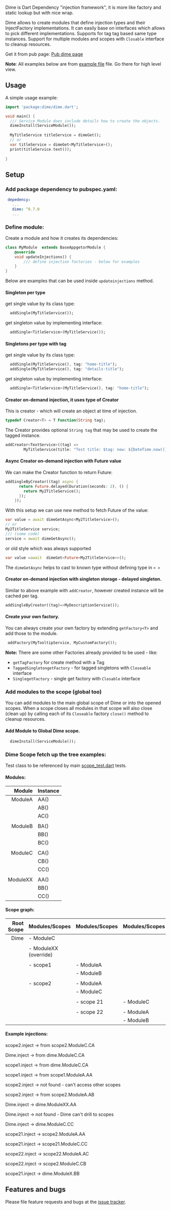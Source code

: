 Dime is Dart Dependency "injection framework", it is more like factory and static lookup but with nice wrap.

Dime allows to create modules that define injection types and their InjectFactory implementations.
It can easily base on interfaces which allows to pick different implementations. 
Supports for tag tag based same type instances.
Support for multiple modules and scopes with `Closable` interface to cleanup resources.

Get it from pub page: [Pub dime page](https://pub.dartlang.org/packages/dime)

__Note__: 
All examples below are from [example file](example/dime_example.dart) file. Go there for high level view.

## Usage

A simple usage example:

```dart
import 'package:dime/dime.dart';

void main() {
  /// Service Module does include details how to create the objects.   
  dimeInstall(ServiceModule());
     
  MyTitleService titleService = dimeGet();
  // or 
  var titleService = dimeGet<MyTitleService>();
  print(titleService.text());
  
}


```

## Setup

### Add package dependency to pubspec.yaml:

```yaml
 depedency: 
   ...
   dime: ^0.7.0
   ...
```

### Define module:

Create a module and how it creates its dependencies:

```dart
class MyModule  extends BaseAppgetorModule {
    @override
    void updateInjections() {
        /// define injection factories - below for examples      
    }
}

```

Below are examples that can be used inside `updateinjections` method.

#### Singleton per type

get single value by its class type:

```dart
  addSingle(MyTitleService());
```

get singleton value by implementing interface:
```dart
  addSingle<TitleService>(MyTitleService());
```

#### Singletons per type with tag

get single value by its class type:

```dart
  addSingle(MyTitleService(), tag: "home-title");
  addSingle(MyTitleService(), tag: "details-title");
```

get singleton value by implementing interface:
```dart
  addSingle<TitleService>(MyTitleService(), tag: "home-title");
```

#### Creator on-demand injection, it uses type of Creator

This is creator - which will create an object at time of injection.
```dart
typedef Creator<T> = T Function(String tag);
```

The Creator provides optional `String tag` that may be used to create the tagged instance.

```dart
addCreator<TextService>((tag) =>
        MyTitleService(title: "Test title: $tag: now: ${DateTime.now()}"));
```

#### Async Creator on-demand injection with Future<T> value

We can make the Creator function to return Future<T>:
```dart
addSingleByCreator((tag) async {
      return Future.delayed(Duration(seconds: 2), () {
        return My2TitleService();
      });
    });
```
With this setup we can use new method to fetch Future of the value:
```dart
var value = await dimeGetAsync<My2TitleService>();
// or
My2TitleService service;
/// (some code)
service = await dimeGetAsync();
```
or old style which was always supported
```dart
var value =await  dimeGet<Future<My2TitleService>>();
```

The `dimeGetAsync` helps to cast to known type without defining type in `< >`

#### Creator on-demand injection with singleton storage - delayed singleton.

Similar to above example with `addCreator`, however created instance will be cached per tag.

```dart
addSingleByCreator((tag)=>MyDescriptionService());
```

#### Create your own factory.

You can always create your own factory by extending `getFactory<T>` and add those to the module.

```dart
 addFactory(MyTooltipService, MyCustomFactory());
```

__Note:__
There are some other Factories already provided to be used - like:
- `getTagFactory` for create method with a Tag
- `TaggedSingletongetFactory` - for tagged singletons with `Closeable` interface
- `SinglegetFactory` - single get factory with `Closable` interface

### Add modules to the scope (global too)

You can add modules to the main global scope of Dime or into the opened scopes.
When a scope closes all modules in that scope will also close (clean up) by calling each of its `Closeable` factory `close()` method to cleanup resources.

#### Add Module to Global Dime scope.

```dart
  dimeInstall(ServiceModule());
```

### Dime Scope fetch up the tree examples:

Test class to be referenced by main [scope_test.dart](https://github.com/magillus/dart_dime/blob/master/dime/test/scope_test.dart#L11) tests.

#### Modules:

| Module | Instance |
|----:|:---|
| ModuleA | AA() |
|         | AB() |
|         | AC() |
|||
|ModuleB  | BA() |
|         | BB() |
|         | BC() |
|||
|ModuleC  | CA() |
|         | CB() |
|         | CC() |
| | |
|ModuleXX | AA() |
|         | BB() |
|         | CC() |


#### Scope graph:

| Root Scope| Modules/Scopes | Modules/Scopes | Modules/Scopes |
|---:|:---|:---|:---|
|Dime  | - ModuleC|
|||||
|      | - ModuleXX (override) |
|||||
|      | - scope1  | - ModuleA|
|      |           | - ModuleB|
|||||
|      | - scope2  | - ModuleA|
|      |          | - ModuleC|
|||||
|      |          | - scope 21 | - ModuleC|
|||||
|      |          | - scope 22 | - ModuleA|
|      |           |          | - ModuleB|

#### Example injections:

scope2.inject<CA> -> from scope2.ModuleC.CA

Dime.inject<CA> -> from dime.ModuleC.CA

scope1.inject<CA> -> from dime.ModuleC.CA

scope1.inject<AA> -> from scope1.ModuleA.AA

scope2.inject<BC> -> not found - can't access other scopes

scope2.inject<AB> -> from scope2.ModuleA.AB

Dime.inject<AA>   -> dime.ModuleXX.AA

Dime.inject<AB>   -> not found - Dime can't drill to scopes

Dime.inject<CC>   -> dime.ModuleC.CC

scope21.inject<AA> -> scope2.ModuleA.AA

scope21.inject<CC> -> scope21.ModuleC.CC

scope22.inject<AC> -> scope22.ModuleA.AC

scope22.inject<CB> -> scope2.ModuleC.CB

scope21.inject<BB> -> dime.ModuleX.BB


## Features and bugs

Please file feature requests and bugs at the [issue tracker][tracker].

[tracker]: http://example.com/issues/replaceme

